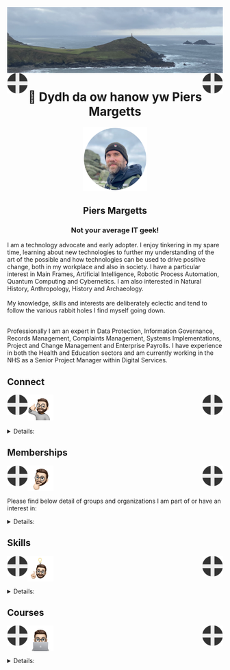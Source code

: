 <img align="center" src="/images/image.jpeg">
<img align="left" src="/images/Flag - St Piran.svg" width="48"><img align="right" src="/images/Flag - St Piran.svg" width="48"> <h1 align="center">👋 Dydh da ow hanow yw Piers Margetts</h1> 
<p align="center">
<img src="/images/PM Circle.png" width="150"></p>
<h2 align="center">Piers Margetts<br>
<h3 align="center">Not your average IT geek!</h3>        
I am a technology advocate and early adopter. I enjoy tinkering in my spare time, learning about new technologies to further my understanding of the art of the possible and how technologies can be used to drive positive change, both in my workplace and also in society. I have a particular interest in Main Frames, Artificial Intelligence, Robotic Process Automation, Quantum Computing and Cybernetics. I am also interested in Natural History, Anthropology, History and Archaeology.  <br><br>
My knowledge, skills and interests are deliberately eclectic and tend to follow the various rabbit holes I find myself going down. <br><br>

Professionally I am an expert in Data Protection, Information Governance, Records Management, Complaints Management, Systems Implementations, Project and Change Management and Enterprise Payrolls. I have experience in both the Health and Education sectors and am currently working in the NHS as a Senior Project Manager within Digital Services.

</p>


## Connect
<img align="left" src="/images/Flag - St Piran.svg" width="48"><img align="right" src="/images/Flag - St Piran.svg" width="48"> <img height="60" src="/images/connect-sticker.png">

<details>

<summary>Details:</summary>

</details>

## Memberships
<img align="left" src="/images/Flag - St Piran.svg" width="48"><img align="right" src="/images/Flag - St Piran.svg" width="48"> <img height="60" align="center" src="/images/thoughtful-sticker.png">

Please find below detail of groups and organizations I am part of or have an interest in:
<details>

<summary>Details:</summary>

[Royal Society of Arts](https://www.thersa.org/) (RSA)
<br>
[Royal Institution](https://www.rigb.org/) (Ri)
<br>
[Royal Society of Literature](https://rsliterature.org/) (RSL)
<br>
[Institute of Continuing Professional Development](https://www.cpdinstitute.org/) (iCPD)
<br>
[British Computer Society]( https://www.bcs.org/) (BCS)
<br>
[International Db2 Users Group](https://www.idug.org/home) (IDUG)
<br>
[Human Creator Alliance](https://humancreatoralliance.org/) (HCA)
<br>
[Cybernetics Society](https://cybsoc.org/)(CybS)
<br>
[Rexx Language Association](https://www.rexxla.org/) (RexxLA)
</details>

## Skills
<img align="left" src="/images/Flag - St Piran.svg" width="48"><img align="right" src="/images/Flag - St Piran.svg" width="48"> <img height="60" align="center" src="/images/ideas-sticker.png">

<details>

<summary>Details:</summary>

</details>


## Courses
<img align="left" src="/images/Flag - St Piran.svg" width="48"><img align="right" src="/images/Flag - St Piran.svg" width="48">
<img height="60" align="center" src="/images/skills-sticker.png">

<details>

<summary>Details:</summary>



### OpenLearn
To view my Open University OpenLearn profile and acheivements please click [here](https://www.open.edu/openlearn/profiles/zv599976)
<br>

### Credly Badges
To see all my Credly badges please click [here](https://www.credly.com/users/piers-margetts/badges)
<br>
<br>
My most recent badges:
<br>
<br>
<!--START_SECTION:badges-->
[![Getting Started on Mainframe with z/OS Commands and Panels](https://images.credly.com/size/110x110/images/3f53de63-0a2f-4833-80c0-8b6ce48a55fe/IBM_Systems_-_Get_Started_on_MF_with_zOS_Commands_and_Panels.png)](http://www.credly.com/badges/4ede9ca0-5c0e-425b-a8df-da7440116285 "Getting Started on Mainframe with z/OS Commands and Panels")
[![z/OS Mainframe Practitioner](https://images.credly.com/size/110x110/images/8eaba78b-0471-4846-b928-f02bff2dda16/Professional_Certificate_-_zOS_Mainframe_Practitoner.png)](http://www.credly.com/badges/78ea6205-80f3-42f2-8bf3-f54ac00059a3 "z/OS Mainframe Practitioner")
[![Introduction to Enterprise Computing](https://images.credly.com/size/110x110/images/e9e58c8f-c28d-471c-bcca-559775b5fda4/IBM_Systems_-_Intro_to_Enterprise_Computing.png)](http://www.credly.com/badges/5f8d28ba-dba4-4070-9398-3fa93807a949 "Introduction to Enterprise Computing")
[![Basic System Programming on IBM Z](https://images.credly.com/size/110x110/images/fbd9b1e6-fee0-4b65-bff1-c7f508367758/IBM_Systems_-Basic_Sys_Program_on_Z.png)](http://www.credly.com/badges/06b7a06c-094e-4f76-a7a1-b9c64d626952 "Basic System Programming on IBM Z")
[![IBM z/OS REXX Programming](https://images.credly.com/size/110x110/images/a1e265f3-cf4d-49e4-8100-452a934d7ec4/IBM_z_OS_REXX_Programming.png)](http://www.credly.com/badges/7c8628a3-ac06-414b-95cd-781d33b86c9b "IBM z/OS REXX Programming")
[![Introduction to z/OS UNIX System Services](https://images.credly.com/size/110x110/images/b895c50b-0c49-416d-82df-df767049bbef/Introduction_to_z_OS_UNIX_System_Services.png)](http://www.credly.com/badges/922c2012-93c0-4a15-b4c1-6326578e98ae "Introduction to z/OS UNIX System Services")
[![Architecting Applications with IBM Z](https://images.credly.com/size/110x110/images/8f25e7fa-e1e0-47ec-a660-06d6369ddb05/image.png)](http://www.credly.com/badges/df147088-63f7-4677-b040-f75689c07dbe "Architecting Applications with IBM Z")
[![IBM COBOL Programming with VSCode](https://images.credly.com/size/110x110/images/441ed10d-c1c5-4e3b-b70f-978553d78dfc/IBM_COBOL_Programm_with_VSCode_-_Coursera.png)](http://www.credly.com/badges/13625c34-4737-43a6-a185-48a342196a91 "IBM COBOL Programming with VSCode")
[![Machine Learning with Python](https://images.credly.com/size/110x110/images/5ae9bf9e-da6e-4cec-82eb-d2b4cfea9751/Machine_Learning_with_Python.png)](http://www.credly.com/badges/89216825-fc20-480b-8e8d-7064d2f0993c "Machine Learning with Python")
[![Supervised Machine Learning: Regression](https://images.credly.com/size/110x110/images/5ce4d440-596a-4598-a106-358e64c05e5e/image.png)](http://www.credly.com/badges/aebb5cce-97c7-4fad-8cb5-112a1b7525b3 "Supervised Machine Learning: Regression")
[![Exploratory Data Analysis for Machine Learning](https://images.credly.com/size/110x110/images/34bc57a9-659c-4500-ac30-48d50b942478/image.png)](http://www.credly.com/badges/b8e96aea-cd25-48f0-a553-4c6a5a394d86 "Exploratory Data Analysis for Machine Learning")
[![Project Management Job Search, Resume, and Interview Prep](https://images.credly.com/size/110x110/images/b81854b5-d834-4892-9153-4dae56591da4/image.png)](http://www.credly.com/badges/838a1667-3484-4c3f-b335-07ccacecdf78 "Project Management Job Search, Resume, and Interview Prep")
[![IBM Cloud Pak for Business Automation Installation - Tech Jam](https://images.credly.com/size/110x110/images/36e3a762-3536-4997-b075-2c02dbbf6aab/image.png)](http://www.credly.com/badges/3f422005-0c90-4827-b652-bc0b63408b94 "IBM Cloud Pak for Business Automation Installation - Tech Jam")
[![People and Soft Skills Essentials](https://images.credly.com/size/110x110/images/e7ee5477-69d3-49a0-a616-bfbe928da4bb/image.png)](http://www.credly.com/badges/ba1fffeb-1bda-48c4-9322-23675f08b3af "People and Soft Skills Essentials")
[![Software, Programming, and Database Essentials](https://images.credly.com/size/110x110/images/8d2ca49d-a0d6-4032-976a-cace11b6861a/image.png)](http://www.credly.com/badges/cb142410-ec99-428d-b608-e25b156e20b4 "Software, Programming, and Database Essentials")
[![Product Management Essentials](https://images.credly.com/size/110x110/images/6abd5c40-4663-4c4c-ab4e-ea4a86269db6/image.png)](http://www.credly.com/badges/16fb452e-38d2-4344-b118-5691b9d8099d "Product Management Essentials")
[![Microsoft Advertising Programmatic Badge](https://images.credly.com/size/110x110/images/084f94a1-3f5f-470e-b7f3-f36fae31e843/image.png)](http://www.credly.com/badges/46b563e8-cc77-473a-8647-5e06ff187c8a "Microsoft Advertising Programmatic Badge")
[![IBM IT Scrum Master Professional Certificate](https://images.credly.com/size/110x110/images/c516232b-82a1-4553-8bda-09aa54fe5f2d/image.png)](http://www.credly.com/badges/7c075931-cc4a-46c8-98fa-b6e1b76ffb08 "IBM IT Scrum Master Professional Certificate")
[![Chatbot Building Essentials](https://images.credly.com/size/110x110/images/2a334906-fff1-4047-bcd9-be94347d0dca/Chatbot_Building_Essentials_Foundational.png)](http://www.credly.com/badges/709ed69b-e50e-45ab-8dff-70162b27d7b8 "Chatbot Building Essentials")
[![Cybersecurity Essentials](https://images.credly.com/size/110x110/images/575ec41b-4c89-4e65-8f11-efc4f8c52a29/image.png)](http://www.credly.com/badges/93e13c51-b1f2-4e94-89cb-4060ec7a9ba7 "Cybersecurity Essentials")
[![DevOps Essentials](https://images.credly.com/size/110x110/images/7fa91a10-3cbe-48fb-bd0e-c3e4cf27065f/image.png)](http://www.credly.com/badges/56fe8509-a754-4b60-a7ac-74b26260c52e "DevOps Essentials")
[![Key Technology Foundations Specialization](https://images.credly.com/size/110x110/images/cb6e2805-850f-42ee-afc0-d2d4c30d6b1e/Key_Technology_Foundations.png)](http://www.credly.com/badges/c568b1b6-21fb-46ab-a109-b532cab66786 "Key Technology Foundations Specialization")
[![IT Fundamentals for Everyone](https://images.credly.com/size/110x110/images/e03955cc-0f04-4394-b615-62cbb576296f/image.png)](http://www.credly.com/badges/ebcce2f8-dae1-4916-977b-0b795e209bee "IT Fundamentals for Everyone")
[![Software Engineering Essentials](https://images.credly.com/size/110x110/images/1b67aaf9-670d-4c92-8d51-7ac1190f0a42/image.png)](http://www.credly.com/badges/eef0eb2f-74e8-4b5c-8d72-b1e99062386f "Software Engineering Essentials")
[![IBM AI Foundations for Business Specialization](https://images.credly.com/size/110x110/images/c3a4c477-8fb6-4737-af88-cabbea1ad55b/IBM_AI_Foundations_for_Business.png)](http://www.credly.com/badges/fe8fe535-478e-47db-996b-7f51dc337481 "IBM AI Foundations for Business Specialization")
[![Generative AI Essentials for Data Analytics](https://images.credly.com/size/110x110/images/8a8e33de-e50b-4a5f-80de-faf8ab3ac1c5/image.png)](http://www.credly.com/badges/1feb8ffb-e150-4819-9a05-c8c5cc367c0c "Generative AI Essentials for Data Analytics")
[![New Rank: Principal Cyber Detective](https://images.credly.com/size/110x110/images/de3881e3-5791-4ded-819e-7f59e677a4ed/image.png)](http://www.credly.com/badges/d8b3f410-b6ab-4a30-8367-2c71bb6733ef "New Rank: Principal Cyber Detective")
[![Kusto Detective Agency SANS Holiday Hack 2023 – Onboarding](https://images.credly.com/size/110x110/images/83cfed30-9089-4f80-9508-73eba174be96/image.png)](http://www.credly.com/badges/3c488e66-f179-4ef5-8c3f-1dd4140fee76 "Kusto Detective Agency SANS Holiday Hack 2023 – Onboarding")
[![Hardware and Operating System Essentials](https://images.credly.com/size/110x110/images/fdf0671a-282e-47db-af4b-fb3320e2b88b/image.png)](http://www.credly.com/badges/df24eb31-b7dd-4cfe-a8c8-10843a729cf7 "Hardware and Operating System Essentials")
[![Networking and Storage Essentials](https://images.credly.com/size/110x110/images/38776da6-54ea-474e-8760-042c9593d113/image.png)](http://www.credly.com/badges/fe52ffae-6823-4444-9b16-55aff5cdea52 "Networking and Storage Essentials")
[![Introduction to Cloud Computing](https://images.credly.com/size/110x110/images/2d178f89-4816-4190-8c4a-3bdbfec9db01/Dev_Skills_Network_-_Cloud_Computing_Core.png)](http://www.credly.com/badges/27e0020a-925d-4968-82b6-511d2f850aeb "Introduction to Cloud Computing")
[![Project Management Essentials](https://images.credly.com/size/110x110/images/4d7038ef-658b-4ef8-8627-e0af45963c7e/image.png)](http://www.credly.com/badges/f478d0f3-781c-4601-b50c-f08d801e1956 "Project Management Essentials")
[![Gen AI for Business Leaders](https://images.credly.com/size/110x110/images/f07d02c6-277f-43fd-975a-f6148fd84782/image.png)](http://www.credly.com/badges/b79fb950-aa09-407e-aaf5-891381fd4df8 "Gen AI for Business Leaders")
[![Generative AI Essentials for Data Science](https://images.credly.com/size/110x110/images/1dc40257-c856-4e6b-9a92-29be936a9e7c/image.png)](http://www.credly.com/badges/a62ab8da-59b8-426e-8ffd-09521805e1fd "Generative AI Essentials for Data Science")
[![Generative AI Essentials for Cybersecurity](https://images.credly.com/size/110x110/images/69c4c53b-5f46-4709-b631-b5a8d179718c/image.png)](http://www.credly.com/badges/e314a45a-6a27-4d93-97ff-2a2c3d3f001e "Generative AI Essentials for Cybersecurity")
[![IBM AI Ladder: A Framework for Deploying AI in your Enterprise](https://images.credly.com/size/110x110/images/7718dcb7-9c6f-40ff-8aeb-48ef42585729/Coursera_-_AI_Ladder_Essentials.png)](http://www.credly.com/badges/e13a92b8-481e-4d55-b7bf-459bf2ac9ee5 "IBM AI Ladder: A Framework for Deploying AI in your Enterprise")
[![Data Science Orientation](https://images.credly.com/size/110x110/images/5fc2d535-e716-46c4-881a-f4822b8da0e5/Cognitive_Class_-_What_is_Data_Science.png)](http://www.credly.com/badges/410fc1f4-9d11-4512-8899-28eb16eeafd2 "Data Science Orientation")
[![IBM Automation Decision Services - Tech Jam](https://images.credly.com/size/110x110/images/dde9b6f0-36bf-49e5-aa98-873d4947102d/image.png)](http://www.credly.com/badges/ca4078d9-d2b5-4771-ac89-033a9e0efe9b "IBM Automation Decision Services - Tech Jam")
[![IBM FileNet Content Manager - Tech Jam](https://images.credly.com/size/110x110/images/7ba35c1f-ca1f-4283-99ce-cc717bcc0527/image.png)](http://www.credly.com/badges/2e372262-3fca-451e-ac5f-ad2528edfb6f "IBM FileNet Content Manager - Tech Jam")
[![IBM App Connect Enterprise 12 Application Development I](https://images.credly.com/size/110x110/images/dd6ceafc-1fd9-4fe6-820e-531634f09106/image.png)](http://www.credly.com/badges/9e141c15-ab16-4e3d-91f7-b69e489a795f "IBM App Connect Enterprise 12 Application Development I")
[![Quantum Explorer 2023: Intermediate](https://images.credly.com/size/110x110/images/94a50ab2-6939-40df-93d6-86b1322271ab/image.png)](http://www.credly.com/badges/13dea5e3-1741-455a-ba8a-a52c1e3df255 "Quantum Explorer 2023: Intermediate")
[![Generative AI: Impact, Considerations, and Ethical Issues](https://images.credly.com/size/110x110/images/825f820e-800b-4b5f-bed4-2ea4cf856e5b/image.png)](http://www.credly.com/badges/6a8561c3-b192-4b31-a47e-e3d9d06c1bec "Generative AI: Impact, Considerations, and Ethical Issues")
[![Generative AI: Business Transformation and Career Growth](https://images.credly.com/size/110x110/images/9fde66ff-5b88-4ada-be3f-8c466694b428/image.png)](http://www.credly.com/badges/0c92287d-fa30-4614-847b-54da8c12d123 "Generative AI: Business Transformation and Career Growth")
[![Generative AI: Foundation Models and Platforms](https://images.credly.com/size/110x110/images/69555de5-5d92-41e9-a2d6-6d5af1aabcf0/image.png)](http://www.credly.com/badges/1e8a1482-4723-408e-872c-5560dd74978d "Generative AI: Foundation Models and Platforms")
[![Generative AI: Prompt Engineering](https://images.credly.com/size/110x110/images/d2ee9e20-a398-40cb-95bb-4d2020956fe7/image.png)](http://www.credly.com/badges/965c84ab-ae13-449d-bc4d-499809df7a07 "Generative AI: Prompt Engineering")
[![Generative AI Essentials](https://images.credly.com/size/110x110/images/75d6dc6d-3c20-4e98-8573-cbcddd622f0e/image.png)](http://www.credly.com/badges/920da52d-b020-4926-a1b5-602e49a6b84f "Generative AI Essentials")
[![Getting Started with SAS and Kubernetes](https://images.credly.com/size/110x110/images/7a75e853-0c2f-4c40-817c-f3360ee34131/image.png)](http://www.credly.com/badges/4169c7a3-3ce7-4471-806a-4276d4ef3f37 "Getting Started with SAS and Kubernetes")
[![Data Literacy in Practice](https://images.credly.com/size/110x110/images/faaa1826-703f-4df8-9db9-4d297927f8fd/168058-badges-Learn-DataLiteracy.png)](http://www.credly.com/badges/30692e90-9570-4d16-bae9-c561e34d6010 "Data Literacy in Practice")
<!--END_SECTION:badges-->
</details>
